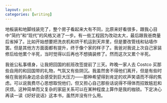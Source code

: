 ```yaml
---
layout: post
categories: [writing]
---
```


地板装和地脚线装完了，整个房子看起来大有不同，比原来好看很多，跟我心目中“简约”和“现代”的风格又进了一步。有一些工程因为改动太大，最后跟我爸商量后省掉了。比如开始想要把洗衣机和烘干机运到天井里，但是要改管线和钻墙作罢。但是其他方方面面都有提升，终于像个家的样子了。我爸对我说上次自己家装修后给他累个半死，当时觉得以后再也不想搞装修了。然而这次又累个半死。

我爸公私事缠身，让我把回国的航班改签提前了三天。昨晚一家人去 Costco 买那些自用的和回国带的礼物，气氛又有些阴沉。我虽然舍不得他们离开，但是有些时候在我爸妈身边总会感受到巨大压力——那种希望得到肯定的欢声笑语而不得的焦虑。可以说我费尽心思想取悦他们，但又担心自己那些话说得不得体而招致尴尬和厌烦。这种简单而又复杂的家庭关系可以在某种程度上算作是我的枷锁。下定决心再读一读《好好说话》这本书，虽然并没有什么用。
